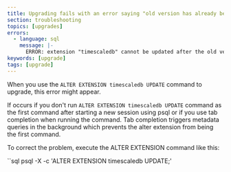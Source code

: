 ```yaml
---
title: Upgrading fails with an error saying "old version has already been loaded"
section: troubleshooting
topics: [upgrades]
errors:
  - language: sql
    message: |-
      ERROR: extension "timescaledb" cannot be updated after the old version has already been loaded
keywords: [upgrade]
tags: [upgrade]
---
```


When you use the `ALTER EXTENSION timescaledb UPDATE` command to upgrade, this
error might appear.

If occurs if you don't run `ALTER EXTENSION timescaledb UPDATE` command as the
first command after starting a new session using psql or if you use tab
completion when running the command. Tab completion triggers metadata queries in
the background which prevents the alter extension from being the first command.

To correct the problem, execute the ALTER EXTENSION command like this:

``sql
psql -X -c 'ALTER EXTENSION timescaledb UPDATE;'
```

